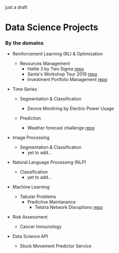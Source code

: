 just a draft

# Data Science Projects

### By the domains

- Reinforcement Learning (RL) & Optimization
  - Resources Management
    - Halite 3 by Two Sigma [repo](https://github.com/minesh1291/halite3)
    - Santa's Workshop Tour 2019 [repo](https://github.com/minesh1291/santa2019)
    - Investment Portfolio Management [repo](https://github.com/minesh1291/)

- Time Series
  - Segmentation & Classification
    - Device Monitring by Electric Power Usage
    
  - Prediction
    - Weather forecast challenge [repo](https://github.com/minesh1291/weather-forecast)

- Image Processing
  - Segmentation & Classification
    - yet to add...

- Natural Language Processing (NLP)
  - Classification
    - yet to add...

- Machine Learning
  - Tabular Problems
    - Predictive Maintanance
      - Telstra Network Disruptions [repo](https://github.com/minesh1291/telstra)

- Risk Assessment
  - Cancer Immunology
  
- Data Science API
  - Stock Movement Predictor Service
  
<!-- Data Visualization -->
<!-- Data Journalism & Story Telling -->
